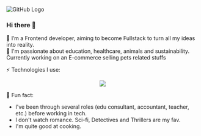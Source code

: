 ![GitHub Logo](https://i.postimg.cc/rmsTC0V1/Yellow-Home-Yoga-Facebook-Cover-2.png)

### Hi there 👋
🌱 I’m a Frontend developer, aiming to become Fullstack to turn all my ideas into reality.<br>
🔭 I'm passionate about education, healthcare, animals and sustainability. Currently working on an E-commerce selling pets related stuffs

⚡ Technologies I use:
<p align="center">
  <a href="https://skillicons.dev">
    <img src="https://skillicons.dev/icons?i=react,nextjs,vue,html,css,ts,git,postman,figma,chakraui" />
  </a>
</p>


:high_brightness: Fun fact: 
- I've been through several roles (edu consultant, accountant, teacher, etc.) before working in tech.
- I don't watch romance. Sci-fi, Detectives and Thrillers are my fav.
- I'm quite good at cooking.

<!--
**liti-dev/liti-dev** is a ✨ _special_ ✨ repository because its `README.md` (this file) appears on your GitHub profile.

Here are some ideas to get you started:

- 🔭 I’m currently working on ...
- 🌱 I’m currently learning ...
- 👯 I’m looking to collaborate on ...
- 🤔 I’m looking for help with ...
- 💬 Ask me about ...
- 📫 How to reach me: ...
- 😄 Pronouns: ...
- ⚡ Fun fact: ...
-->
